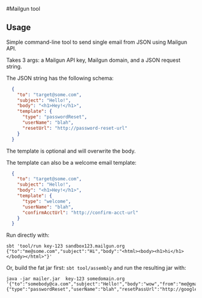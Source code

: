 #Mailgun tool 

## Usage

Simple command-line tool to send single email from JSON using Mailgun API.
 
Takes 3 args: a Mailgun API key, Mailgun domain, and a JSON request string.
 
The JSON string has the following schema:
```json
  {
    "to": "target@some.com",
    "subject": "Hello!",
    "body": "<h1>Hey!</h1>",
    "template": {
      "type": "passwordReset",
      "userName": "blah",
      "resetUrl": "http://password-reset-url"
    }
  }
``` 
The template is optional and will overwrite the body.
 
The template can also be a welcome email template:
```json 
  {
    "to": "target@some.com",
    "subject": "Hello!",
    "body": "<h1>Hey!</h1>",
    "template": {
      "type": "welcome",
      "userName": "blah",
      "confirmAcctUrl": "http://confirm-acct-url"
    }
  }
``` 

Run directly with:
```
sbt 'tool/run key-123 sandbox123.mailgun.org {"to":"me@some.com","subject":"Hi","body":"<html><body><h1>hi</h1></body></html>"}'
```

Or, build the fat jar first: `sbt tool/assembly` and run the resulting jar with:

```
java -jar mailer.jar  key-123 somedomain.org '{"to":"somebody@ca.com","subject":"Hello!","body":"wow","from":"me@gmail.com","template":{"type":"passwordReset","userName":"blah","resetPassUrl":"http://google.ca"}}'
```
